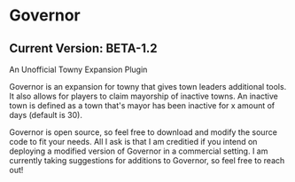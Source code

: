 # Governor
## Current Version: BETA-1.2
An Unofficial Towny Expansion Plugin

Governor is an expansion for towny that gives town leaders additional tools. It also allows for players to claim mayorship of inactive towns. An inactive town is defined as a town that's mayor has been inactive for x amount of days (default is 30). 

Governor is open source, so feel free to download and modify the source code to fit your needs. All I ask is that I am creditied if you intend on deploying a modified version of Governor in a commercial setting. I am currently taking suggestions for additions to Governor, so feel free to reach out!
